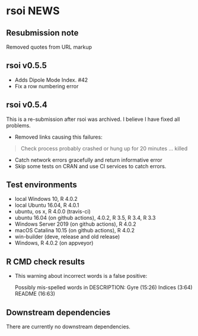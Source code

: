 # rsoi NEWS

## Resubmission note
Removed quotes from URL markup

## rsoi v0.5.5
* Adds Dipole Mode Index. #42
* Fix a row numbering error

## rsoi v0.5.4
This is a re-submission after rsoi was archived. I believe I have fixed all problems. 

* Removed links causing this failures:

> Check process probably crashed or hung up for 20 minutes ... killed

* Catch network errors gracefully and return informative error
* Skip some tests on CRAN and use CI services to catch errors.

## Test environments

* local Windows 10, R 4.0.2
* local Ubuntu 16.04, R 4.0.1
* ubuntu, os x, R 4.0.0 (travis-ci)
* ubuntu 16.04 (on github actions), 4.0.2, R 3.5, R 3.4, R 3.3
* Windows Server 2019 (on github actions), R 4.0.2
* macOS Catalina 10.15 (on github actions), R 4.0.2
* win-builder (deve, release and old release)
* Windows, R 4.0.2 (on appveyor)

## R CMD check results

* This warning about incorrect words is a false positive:

   Possibly mis-spelled words in DESCRIPTION:
     Gyre (15:26)
     Indices (3:64)
     README (16:63)

## Downstream dependencies

There are currently no downstream dependencies.